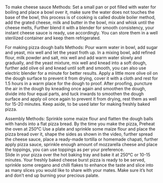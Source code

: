 To make cheese sauce 
Methods:
 Set a small pan or pot filled with water for boiling and place a bowl over it, make sure the water does not touches the base of the bowl, this process is of cooking is called double boiler method, add the grated cheese, milk and butter in the bowl, mix and whisk until the cheese melts, 
 Further blend it with a blender for smooth consistency, your instant cheese sauce is ready, use accordingly. You can store them in a well sterilized container and keep them refrigerated.

For making pizza dough balls
Methods:
 Pour warm water in bowl, add sugar and yeast, mix well and let the yeast froth up.
 In a mixing bowl, add refined flour, milk powder and salt, mix well and add warm water slowly and gradually, and the yeast mixture, mix well and knead into a soft dough, further add olive oil and knead until soft and smooth, you can also use electric blender for a minute for better results. 
 Apply a little more olive oil on the dough surface to prevent it from drying, cover it with a cloth and rest for 1.5 hours in a warm place for the dough to proof.
 After proofing, puncture the air in the dough by kneading once again and smoothen the dough, divide into four equal parts, and tuck inwards to smoothen the dough surface and apply oil once again to prevent it from drying, rest them as well for 15-20 minutes. Keep aside, to be used later for making freshly baked pizza.

Assembly 
Methods:
 Sprinkle some maize flour and flatten the dough balls with hands into a flat pizza bread.
 By the time you make the pizza, Preheat the oven at 250℃
 Use a plate and sprinkle some maize flour and place the pizza bread over it, shape the sides as shown in the video, further spread the cheese sauce, place a ready-made tortilla or homemade chapati, further apply pizza sauce, sprinkle enough amount of mozzarella cheese and place the toppings, you can use toppings as per your preference.  
 Slide in your pizza over the hot baking tray and bake it at 250℃ or 10-15 minutes.
 Your freshly baked cheese burst pizza is ready to be served, sprinkle some oregano and chilli flakes to enhance the taste and slice into as many slices you would like to share with your mates. Make sure it’s hot and don’t end up burning your precious palate. 